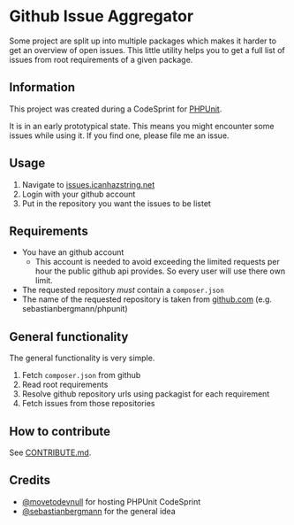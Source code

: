 # Github Issue Aggregator

Some project are split up into multiple packages which makes it harder to get an overview of open issues. This little utility helps you to get a full list of issues from root requirements of a given package.

## Information
This project was created during a CodeSprint for [PHPUnit](https://github.com/sebastianbergmann/phpunit).
 
It is in an early prototypical state. This means you might encounter some issues while using it. If you find one, please file me an issue.

## Usage
1. Navigate to [issues.icanhazstring.net](https://issues.icanhazstring.net)
2. Login with your github account
3. Put in the repository you want the issues to be listet

## Requirements
- You have an github account
    - This account is needed to avoid exceeding the limited requests per hour the public github api provides. So every user will use there own limit.
- The requested repository *must* contain a `composer.json`
- The name of the requested repository is taken from [github.com](https://github.com) (e.g. sebastianbergmann/phpunit)

## General functionality
The general functionality is very simple.

1. Fetch `composer.json` from github
2. Read root requirements
3. Resolve github repository urls using packagist for each requirement
4. Fetch issues from those repositories

## How to contribute
See [CONTRIBUTE.md](CONTRIBUTE.md).

## Credits
 - [@movetodevnull]() for hosting PHPUnit CodeSprint
 - [@sebastianbergmann]() for the general idea
